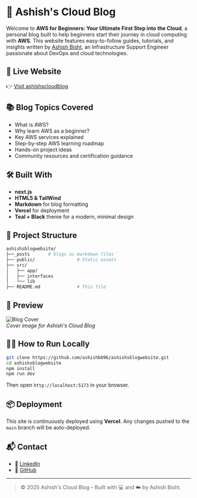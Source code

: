 
# 📝 Ashish's Cloud Blog

Welcome to **AWS for Beginners: Your Ultimate First Step into the Cloud**, a personal blog built to help beginners start their journey in cloud computing with **AWS**. This website features easy-to-follow guides, tutorials, and insights written by [Ashish Bisht](https://www.linkedin.com/in/ashishb096/), an Infrastructure Support Engineer passionate about DevOps and cloud technologies.

## 🚀 Live Website

👉 [Visit ashishscloudblog](https://ashishscloudblog.vercel.app)

## 📚 Blog Topics Covered

- What is AWS?
- Why learn AWS as a beginner?
- Key AWS services explained
- Step-by-step AWS learning roadmap
- Hands-on project ideas
- Community resources and certification guidance

## 🛠️ Built With

- **next.js**
- **HTML5 & TailWind**
- **Markdown** for blog formatting
- **Vercel** for deployment
- **Teal + Black** theme for a modern, minimal design

## 📂 Project Structure

```bash
ashishsblogwebsite/
├──_posts       # blogs as markdown files 
├── public/                # Static assets
├── src/
│   ├── app/        
│   ├── interfaces  
│   └── lib         
├── README.md              # This file

```

## 📸 Preview

![Blog Cover](./public/blog-cover.png)  
*Cover image for Ashish's Cloud Blog*

## 🧑‍💻 How to Run Locally

```bash
git clone https://github.com/ashishb096/ashishsblogwebsite.git
cd ashishsblogwebsite
npm install
npm run dev
```

Then open `http://localhost:5173` in your browser.

## 📦 Deployment

This site is continuously deployed using **Vercel**. Any changes pushed to the `main` branch will be auto-deployed.

## 📬 Contact

- 💼 [LinkedIn](https://linkedin.com/in/ashishb096)
- 🐙 [GitHub](https://github.com/ashishb096)

---

> © 2025 Ashish's Cloud Blog – Built with 💻 and ☁️ by Ashish Bisht.
